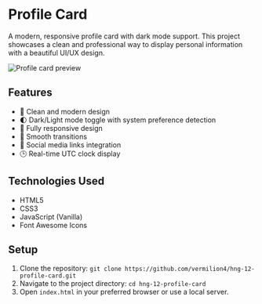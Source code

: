 # Profile Card

A modern, responsive profile card with dark mode support. This project showcases a clean and professional way to display personal information with a beautiful UI/UX design.

![Profile card preview](https://github.com/user-attachments/assets/d3920a60-365e-4343-a08a-508368ebbfab)


## Features

- 🎨 Clean and modern design
- 🌓 Dark/Light mode toggle with system preference detection
- 📱 Fully responsive design
- 🌟 Smooth transitions
- 🔗 Social media links integration
- 🕒 Real-time UTC clock display

## Technologies Used

- HTML5
- CSS3
- JavaScript (Vanilla)
- Font Awesome Icons

## Setup

1. Clone the repository:
   `git clone https://github.com/vermilion4/hng-12-profile-card.git`
2. Navigate to the project directory:
   `cd hng-12-profile-card`
3. Open `index.html` in your preferred browser or use a local server.

